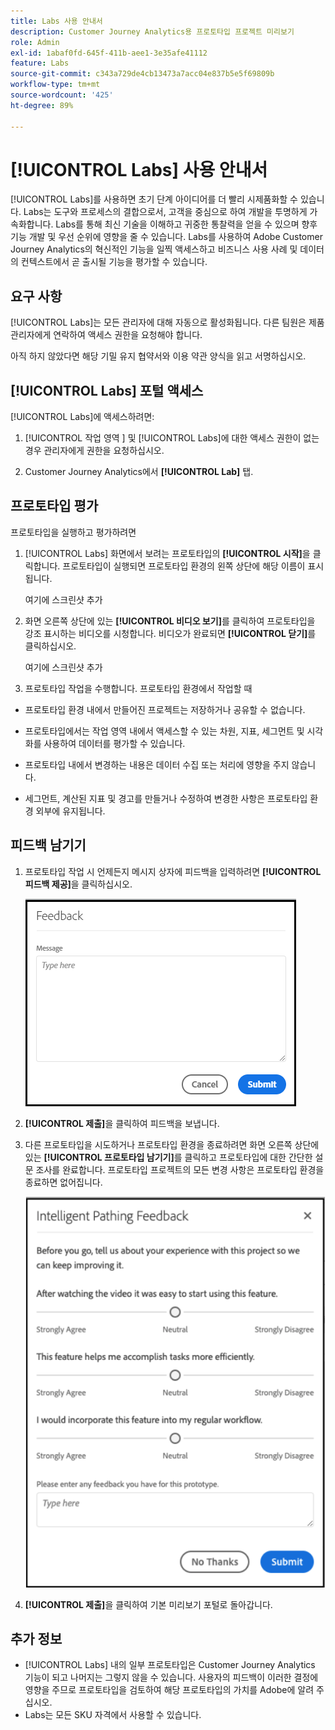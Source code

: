 ```yaml
---
title: Labs 사용 안내서
description: Customer Journey Analytics용 프로토타입 프로젝트 미리보기
role: Admin
exl-id: 1abaf0fd-645f-411b-aee1-3e35afe41112
feature: Labs
source-git-commit: c343a729de4cb13473a7acc04e837b5e5f69809b
workflow-type: tm+mt
source-wordcount: '425'
ht-degree: 89%

---
```


# [!UICONTROL Labs] 사용 안내서

[!UICONTROL Labs]를 사용하면 초기 단계 아이디어를 더 빨리 시제품화할 수 있습니다. Labs는 도구와 프로세스의 결합으로서, 고객을 중심으로 하여 개발을 투명하게 가속화합니다. Labs를 통해 최신 기술을 이해하고 귀중한 통찰력을 얻을 수 있으며 향후 기능 개발 및 우선 순위에 영향을 줄 수 있습니다. Labs를 사용하여 Adobe Customer Journey Analytics의 혁신적인 기능을 일찍 액세스하고 비즈니스 사용 사례 및 데이터의 컨텍스트에서 곧 출시될 기능을 평가할 수 있습니다.

## 요구 사항

[!UICONTROL Labs]는 모든 관리자에 대해 자동으로 활성화됩니다. 다른 팀원은 제품 관리자에게 연락하여 액세스 권한을 요청해야 합니다.

아직 하지 않았다면 해당 기밀 유지 협약서와 이용 약관 양식을 읽고 서명하십시오.

## [!UICONTROL Labs] 포털 액세스

[!UICONTROL Labs]에 액세스하려면:

1. [!UICONTROL 작업 영역 ] 및 [!UICONTROL Labs]에 대한 액세스 권한이 없는 경우 관리자에게 권한을 요청하십시오.

1. Customer Journey Analytics에서 **[!UICONTROL Lab]** 탭.

## 프로토타입 평가

프로토타입을 실행하고 평가하려면

1. [!UICONTROL Labs] 화면에서 보려는 프로토타입의 **[!UICONTROL 시작]**&#x200B;을 클릭합니다. 프로토타입이 실행되면 프로토타입 환경의 왼쪽 상단에 해당 이름이 표시됩니다.

   여기에 스크린샷 추가

1. 화면 오른쪽 상단에 있는 **[!UICONTROL 비디오 보기]**&#x200B;를 클릭하여 프로토타입을 강조 표시하는 비디오를 시청합니다. 비디오가 완료되면 **[!UICONTROL 닫기]**&#x200B;를 클릭하십시오.

   여기에 스크린샷 추가

1. 프로토타입 작업을 수행합니다. 프로토타입 환경에서 작업할 때

* 프로토타입 환경 내에서 만들어진 프로젝트는 저장하거나 공유할 수 없습니다.

* 프로토타입에서는 작업 영역 내에서 액세스할 수 있는 차원, 지표, 세그먼트 및 시각화를 사용하여 데이터를 평가할 수 있습니다.

* 프로토타입 내에서 변경하는 내용은 데이터 수집 또는 처리에 영향을 주지 않습니다.

* 세그먼트, 계산된 지표 및 경고를 만들거나 수정하여 변경한 사항은 프로토타입 환경 외부에 유지됩니다.

## 피드백 남기기

1. 프로토타입 작업 시 언제든지 메시지 상자에 피드백을 입력하려면 **[!UICONTROL 피드백 제공]**&#x200B;을 클릭하십시오.

   ![피드백 창](assets/give_feedback.png)

1. **[!UICONTROL 제출]**&#x200B;을 클릭하여 피드백을 보냅니다.

1. 다른 프로토타입을 시도하거나 프로토타입 환경을 종료하려면 화면 오른쪽 상단에 있는 **[!UICONTROL 프로토타입 남기기]**&#x200B;를 클릭하고 프로토타입에 대한 간단한 설문 조사를 완료합니다. 프로토타입 프로젝트의 모든 변경 사항은 프로토타입 환경을 종료하면 없어집니다.

   ![지능형 경로 지정 피드백 창](assets/short-survey.png)

1. **[!UICONTROL 제출]**&#x200B;을 클릭하여 기본 미리보기 포털로 돌아갑니다.

## 추가 정보

* [!UICONTROL Labs] 내의 일부 프로토타입은 Customer Journey Analytics 기능이 되고 나머지는 그렇지 않을 수 있습니다. 사용자의 피드백이 이러한 결정에 영향을 주므로 프로토타입을 검토하여 해당 프로토타입의 가치를 Adobe에 알려 주십시오.
* Labs는 모든 SKU 자격에서 사용할 수 있습니다.

